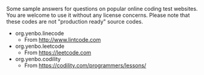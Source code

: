 Some sample answers for questions on popular online coding test websites. You are welcome to use it without any license concerns.
Please note that these codes are not "production ready" source codes.

  * org.yenbo.linecode
    * From <http://www.lintcode.com>
  * org.yenbo.leetcode
    * From <https://leetcode.com>
  * org.yenbo.codility
    * From <https://codility.com/programmers/lessons/>